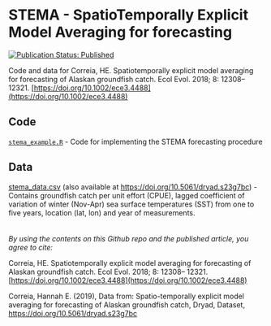 # STEMA - SpatioTemporally Explicit Model Averaging for forecasting
[![Publication Status: Published](https://img.shields.io/badge/Publication%20Status-Published-success)](https://doi.org/10.1002/ece3.4488)

Code and data for Correia, HE. Spatiotemporally explicit model averaging for forecasting of Alaskan groundfish catch. Ecol Evol. 2018; 8: 12308– 12321. [https://doi.org/10.1002/ece3.4488](https://doi.org/10.1002/ece3.4488)

## Code
[`stema_example.R`](stema_example.R) - Code for implementing the STEMA forecasting procedure

## Data
[stema_data.csv](stema_data.csv) (also available at https://doi.org/10.5061/dryad.s23g7bc) - 
Contains groundfish catch per unit effort (CPUE), lagged coefficient of variation of winter (Nov-Apr) sea surface temperatures (SST) from one to five years, location (lat, lon) and year of measurements.
\
\
\
_By using the contents on this Github repo and the published article, you agree to cite:_  

Correia, HE. Spatiotemporally explicit model averaging for forecasting of Alaskan groundfish catch. Ecol Evol. 2018; 8: 12308– 12321. [https://doi.org/10.1002/ece3.4488](https://doi.org/10.1002/ece3.4488)  

Correia, Hannah E. (2019), Data from: Spatio-temporally explicit model averaging for forecasting of Alaskan groundfish catch, Dryad, Dataset, https://doi.org/10.5061/dryad.s23g7bc  
